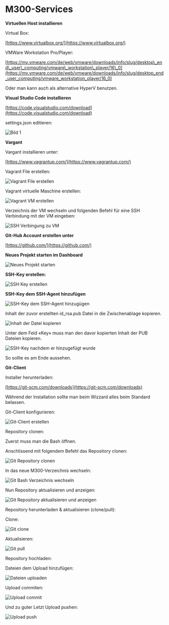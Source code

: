 # M300-Services

**Virtuellen Host installieren**

Virtual Box:

[https://www.virtualbox.org/](https://www.virtualbox.org/)

VMWare Workstation Pro/Player:

[https://my.vmware.com/de/web/vmware/downloads/info/slug/desktop\_end\_user\_computing/vmware\_workstation\_player/16\_0](https://my.vmware.com/de/web/vmware/downloads/info/slug/desktop_end_user_computing/vmware_workstation_player/16_0)

Oder man kann auch als alternative HyperV benutzen.

**Visual Studio Code installieren**

[https://code.visualstudio.com/download](https://code.visualstudio.com/download)

settings.json editieren:

![Bild 1](Bilder_Markdown/settingsjson.jpg)

**Vargant**

Vargant installieren unter:

[https://www.vagrantup.com/](https://www.vagrantup.com/)

Vagrant File erstellen:

![Vagrant File erstellen](Bilder_Markdown/VagrantFileerstellen.jpg)

Vagrant virtuelle Maschine erstellen:

![Vagrant VM erstellen](Bilder_Markdown/VagrantVMerstellen.jpg)

Verzeichnis der VM wechseln und folgenden Befehl für eine SSH Verbindung mit der VM eingeben:

![SSH Verbingung zu VM](Bilder_Markdown/VagrantSSH.jpg)

**Git-Hub Account erstellen unter**

[https://github.com/](https://github.com/)

**Neues Projekt starten im Dashboard**

![Neues Projekt starten](Bilder_Markdown/NeuesRepositoryerstellen.jpg)

**SSH-Key erstellen:**

![SSH Key erstellen](Bilder_Markdown/SSHKeyerstellen.jpg)


**SSH-Key dem SSH-Agent hinzufügen**

![SSH-Key dem SSH-Agent hinzugügen](Bilder_Markdown/SSHKeyhinzufuegen.jpg)

 Inhalt der zuvor erstellten id\_rsa.pub Datei in die Zwischenablage kopieren.

![Inhalt der Datei kopieren](Bilder_Markdown/Inhaltrsapubkopieren.jpg)

Unter dem Feld «Key» muss man den davor kopierten Inhalt der PUB Dateien kopieren.

![SSH-Key nachdem er hinzugefügt wurde](Bilder_Markdown/SSHKEY.jpg)

So sollte es am Ende aussehen.

**Git-Client**

Installer herunterladen:

[https://git-scm.com/downloads](https://git-scm.com/downloads)

Während der Installation sollte man beim Wizzard alles beim Standard belassen.

Git-Client konfigurieren:

![Git-Client erstellen](Bilder_Markdown/GitClienterstellen.jpg)

Repository clonen:

Zuerst muss man die Bash öffnen.

Anschlissend mit folgendem Befehl das Repository clonen:

![Git Repository clonen](Bilder_Markdown/GitRepositoryclonen.jpg)

In das neue M300-Verzeichnis wechseln:

![Git Bash Verzeichnis wechseln](Bilder_Markdown/GitVerzeichniswechseln.jpg)

Nun Repository aktualisieren und anzeigen:

![Git Repository aktualisieren und anzeigen](Bilder_Markdown/GitRepositoryaktualisierenundanzeigen.png)

Repository herunterladen &amp; aktualisieren (clone/pull):

Clone:

![Git clone](Bilder_Markdown/Gitclone.jpg)

Aktualisieren:

![Git pull](Bilder_Markdown/Gitpull.jpg)

Repository hochladen:

Dateien dem Upload hinzufügen:

![Dateien uploaden](Bilder_Markdown/Dateiuploaden.jpg)

Upload commiten:

![Upload commit](Bilder_Markdown/Uploadcommit.jpg)

Und zu guter Letzt Upload pushen:

![Upload push](Bilder_Markdown/Uploadpush.jpg)